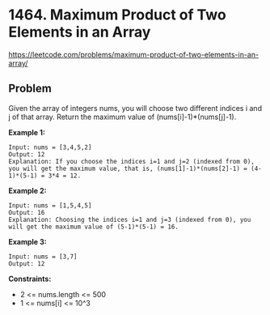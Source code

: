 # 1464. Maximum Product of Two Elements in an Array

https://leetcode.com/problems/maximum-product-of-two-elements-in-an-array/

## Problem

Given the array of integers nums, you will choose two different indices i and j of that array. Return the maximum value of (nums[i]-1)*(nums[j]-1).
 
**Example 1:**
```
Input: nums = [3,4,5,2]
Output: 12 
Explanation: If you choose the indices i=1 and j=2 (indexed from 0), you will get the maximum value, that is, (nums[1]-1)*(nums[2]-1) = (4-1)*(5-1) = 3*4 = 12. 
```

**Example 2:**
```
Input: nums = [1,5,4,5]
Output: 16
Explanation: Choosing the indices i=1 and j=3 (indexed from 0), you will get the maximum value of (5-1)*(5-1) = 16.
```

**Example 3:**
```
Input: nums = [3,7]
Output: 12
``` 

**Constraints:**
* 2 <= nums.length <= 500
* 1 <= nums[i] <= 10^3
